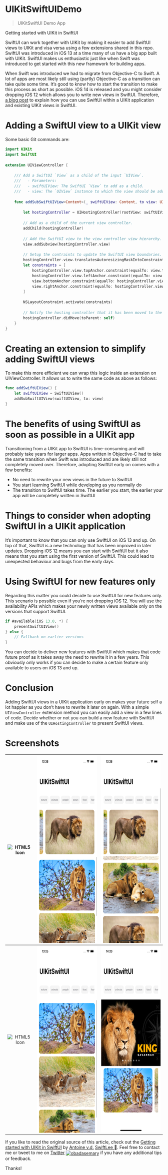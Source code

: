 # UIKitSwiftUIDemo
> UIKitSwiftUI Demo App

Getting started with UIKit in SwiftUI 

SwiftUI can work together with UIKit by making it easier to add SwiftUI views to UIKit and visa versa using a few extensions shared in this repo. SwiftUI was introduced in iOS 13 at a time many of us have a big app built with UIKit. SwiftUI makes us enthusiastic just like when Swift was introduced to get started with this new framework for building apps.

When Swift was introduced we had to migrate from Objective-C to Swift. A lot of apps are most likely still using (partly) Objective-C as a transition can take quite some time. It’s good to know how to start the transition to make this process as short as possible. iOS 14 is released and you might consider dropping iOS 12 which allows you to write new views in SwiftUI. Therefore, [a blog post](https://www.avanderlee.com/swiftui/integrating-swiftui-with-uikit/#presenting-a-swiftui-view-in-a-uikit-view-controller) to explain how you can use SwiftUI within a UIKit application and existing UIKit views in SwiftUI.

# Adding a SwiftUI view to a UIKit view

Some basic Git commands are:
```swift
import UIKit
import SwiftUI

extension UIViewController {

    /// Add a SwiftUI `View` as a child of the input `UIView`.
    ///   - Parameters:
    ///   - swiftUIView: The SwiftUI `View` to add as a child.
    ///   - view: The `UIView` instance to which the view should be added.

    func addSubSwiftUIView<Content>(_ swiftUIView: Content, to view: UIView, constant: CGFloat = 0) where Content : View {

        let hostingController = UIHostingController(rootView: swiftUIView)

        // Add as a child of the current view controller.
        addChild(hostingController)

        // Add the SwiftUI view to the view controller view hierarchy.
        view.addSubview(hostingController.view)

        // Setup the contraints to update the SwiftUI view boundaries.
        hostingController.view.translatesAutoresizingMaskIntoConstraints = false
        let constraints = [
            hostingController.view.topAnchor.constraint(equalTo: view.topAnchor),
            hostingController.view.leftAnchor.constraint(equalTo: view.leftAnchor, constant: constant),
            view.bottomAnchor.constraint(equalTo: hostingController.view.bottomAnchor),
            view.rightAnchor.constraint(equalTo: hostingController.view.rightAnchor, constant: constant)
        ]

        NSLayoutConstraint.activate(constraints)

        // Notify the hosting controller that it has been moved to the current view controller.
        hostingController.didMove(toParent: self)
    }
}
```

# Creating an extension to simplify adding SwiftUI views

To make this more efficient we can wrap this logic inside an extension on UIViewController. It allows us to write the same code as above as follows:

```swift
func addSwiftUIView() {
    let swiftUIView = SwiftUIView()
    addSubSwiftUIView(swiftUIView, to: view)
}
```

# The benefits of using SwiftUI as soon as possible in a UIKit app
Transitioning from a UIKit app to SwiftUI is time-consuming and will probably take years for larger apps. Apps written in Objective-C had to take the same transition when Swift was introduced and are likely still not completely moved over. Therefore, adopting SwiftUI early on comes with a few benefits:

- No need to rewrite your new views in the future to SwiftUI
- You start learning SwiftUI while developing as you normally do
- The transition to SwiftUI takes time. The earlier you start, the earlier your app will be completely written in SwiftUI

# Things to consider when adopting SwiftUI in a UIKit application
It’s important to know that you can only use SwiftUI on iOS 13 and up. On top of that, SwiftUI is a new technology that has been improved in later updates. Dropping iOS 12 means you can start with SwiftUI but it also means that you start using the first version of SwiftUI. This could lead to unexpected behaviour and bugs from the early days.

# Using SwiftUI for new features only
Regarding this matter you could decide to use SwiftUI for new features only. This scenario is possible even if you’re not dropping iOS 12. You will use the availability APIs which makes your newly written views available only on the versions that support SwiftUI.

```swift
if #available(iOS 13.0, *) {
    presentSwiftUIView()
} else {
    // Fallback on earlier versions
}
```

You can decide to deliver new features with SwiftUI which makes that code future proof as it takes away the need to rewrite it in a few years. This obviously only works if you can decide to make a certain feature only available to users on iOS 13 and up.

# Conclusion
Adding SwiftUI views in a UIKit application early on makes your future self a lot happier as you don’t have to rewrite it later on again. With a simple `UIViewController` extension method you can easily add a view in a few lines of code. Decide whether or not you can build a new feature with SwiftUI and make use of the `UIHostingController` to present SwiftUI views.

# Screenshots

|<img src="https://github.com/obadasemary/UIKitSwiftUIDemo/blob/main/Screenshots/UIKitSwiftUIDemo00.png" alt="HTML5 Icon" width="300" height="598">|<img src="https://github.com/obadasemary/UIKitSwiftUIDemo/blob/main/Screenshots/UIKitSwiftUIDemo01.png" alt="HTML5 Icon" width="300" height="598">|<img src="https://github.com/obadasemary/UIKitSwiftUIDemo/blob/main/Screenshots/UIKitSwiftUIDemo02.png" alt="HTML5 Icon" width="300" height="598">|
| :---: | :---: | :---: |
|<img src="https://github.com/obadasemary/UIKitSwiftUIDemo/blob/main/Screenshots/UIKitSwiftUIDemo03.png" alt="HTML5 Icon" width="300" height="598">|<img src="https://github.com/obadasemary/UIKitSwiftUIDemo/blob/main/Screenshots/UIKitSwiftUIDemo04.png" alt="HTML5 Icon" width="300" height="598">|<img src="https://github.com/obadasemary/UIKitSwiftUIDemo/blob/main/Screenshots/UIKitSwiftUIDemo05.png" alt="HTML5 Icon" width="300" height="598">|

If you like to read the original source of this article, check out the [Getting started with UIKit in SwiftUI](https://www.avanderlee.com/swiftui/integrating-swiftui-with-uikit/) by [Antoine v.d.](https://twitter.com/twannl) [SwiftLee ](https://www.avanderlee.com). Feel free to contact me or tweet to me on [Twitter](https://twitter.com/obadasemary) <a href="https://twitter.com/obadasemary" target="blank"><img align="center" src="https://cdn.jsdelivr.net/npm/simple-icons@3.0.1/icons/twitter.svg" alt="obadasemary" height="30" width="30" /></a> if you have any additional tips or feedback.

Thanks!
